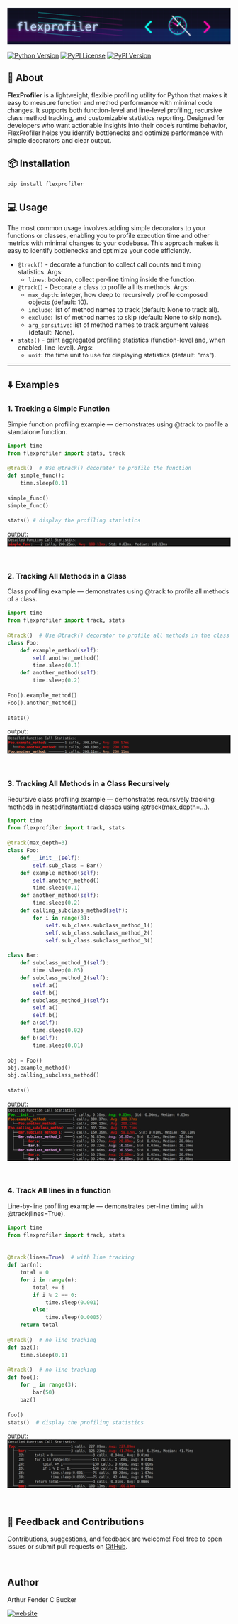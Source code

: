 
![banner](https://raw.githubusercontent.com/arthurfenderbucker/flexprofiler/refs/heads/main/docs/assets/banner.png)

[![Python Version](https://img.shields.io/python/required-version-toml?tomlFilePath=https%3A%2F%2Fraw.githubusercontent.com%2Farthurfenderbucker%2Fflexprofiler%2Frefs%2Fheads%2Fmain%2Fpyproject.toml)](https://www.python.org)
[![PyPI License](https://img.shields.io/pypi/l/flexprofiler)](https://pypi.org/project/flexprofiler/)
[![PyPI Version](https://img.shields.io/pypi/v/flexprofiler)](https://pypi.org/project/flexprofiler/)

## 🚀 About

**FlexProfiler** is a lightweight, flexible profiling utility for Python that makes it easy to measure function and method performance with minimal code changes. It supports both function-level and line-level profiling, recursive class method tracking, and customizable statistics reporting. Designed for developers who want actionable insights into their code’s runtime behavior, FlexProfiler helps you identify bottlenecks and optimize performance with simple decorators and clear output.

## 📦 Installation

```bash
pip install flexprofiler
```
## 💻 Usage

The most common usage involves adding simple decorators to your functions or classes, enabling you to profile execution time and other metrics with minimal changes to your codebase.
This approach makes it easy to identify bottlenecks and optimize your code efficiently.


- `@track()` - decorate a function to collect call counts and timing statistics. Args:
    - `lines`: boolean, collect per-line timing inside the function.
- `@track()` - Decorate a class to profile all its methods. Args:
    - `max_depth`: integer, how deep to recursively profile composed objects (default: 10).
    - `include`: list of method names to track (default: None to track all).
    - `exclude`: list of method names to skip (default: None to skip none).
    - `arg_sensitive`: list of method names to track argument values (default: None).
- `stats()` - print aggregated profiling statistics (function-level and, when enabled, line-level). Args:
    - `unit`: the time unit to use for displaying statistics (default: "ms").
    
---

## ⬇️ Examples

### 1. Tracking a Simple Function

Simple function profiling example — demonstrates using @track to profile a standalone function.

```python
import time
from flexprofiler import stats, track

@track()  # Use @track() decorator to profile the function
def simple_func():
    time.sleep(0.1)

simple_func()
simple_func()

stats() # display the profiling statistics
```

output:
![flexprofiler command output screenshot](https://raw.githubusercontent.com/arthurfenderbucker/flexprofiler/refs/heads/main/docs/assets/simple.png)

<br>

### 2. Tracking All Methods in a Class

Class profiling example — demonstrates using @track to profile all methods of a class.

```python
import time
from flexprofiler import track, stats

@track()  # Use @track() decorator to profile all methods in the class
class Foo:
    def example_method(self):
        self.another_method()
        time.sleep(0.1)
    def another_method(self):
        time.sleep(0.2)

Foo().example_method()
Foo().another_method()

stats()
```

output:
![flexprofiler command output screenshot](https://raw.githubusercontent.com/arthurfenderbucker/flexprofiler/refs/heads/main/docs/assets/class.png)

<br>

### 3. Tracking All Methods in a Class Recursively

Recursive class profiling example — demonstrates recursively tracking methods in nested/instantiated classes using @track(max_depth=...).

```python
import time
from flexprofiler import track, stats

@track(max_depth=3)
class Foo:
    def __init__(self):
        self.sub_class = Bar()
    def example_method(self):
        self.another_method()
        time.sleep(0.1)
    def another_method(self):
        time.sleep(0.2)
    def calling_subclass_method(self):
        for i in range(3):
            self.sub_class.subclass_method_1()
            self.sub_class.subclass_method_2()
            self.sub_class.subclass_method_3()

class Bar:
    def subclass_method_1(self):
        time.sleep(0.05)
    def subclass_method_2(self):
        self.a()
        self.b()
    def subclass_method_3(self):
        self.a()
        self.b()
    def a(self):
        time.sleep(0.02)
    def b(self):
        time.sleep(0.01)

obj = Foo()
obj.example_method()
obj.calling_subclass_method()

stats()
```

output:
![flexprofiler command output screenshot](https://raw.githubusercontent.com/arthurfenderbucker/flexprofiler/refs/heads/main/docs/assets/recursive.png)

<br>

### 4. Track All lines in a function

Line-by-line profiling example — demonstrates per-line timing with @track(lines=True).

```python
import time
from flexprofiler import track, stats


@track(lines=True)  # with line tracking
def bar(n):
    total = 0
    for i in range(n):
        total += i
        if i % 2 == 0:
            time.sleep(0.001)
        else:
            time.sleep(0.0005)
    return total

@track()  # no line tracking
def baz():
    time.sleep(0.1)

@track()  # no line tracking
def foo():
    for _ in range(3):
        bar(50)
    baz()

foo()
stats()  # display the profiling statistics
```

output:
![flexprofiler command output screenshot](https://raw.githubusercontent.com/arthurfenderbucker/flexprofiler/refs/heads/main/docs/assets/lines.png)

<br>

## 🤝 Feedback and Contributions

Contributions, suggestions, and feedback are welcome! Feel free to open issues or submit pull requests on [GitHub](https://github.com/arthurfenderbucker/flexprofiler).

<br>

## Author
Arthur Fender C Bucker

[![website](https://img.shields.io/website?url=https%3A%2F%2Farthurfenderbucker.github.io%2F&logo=github)](https://arthurfenderbucker.github.io/)

